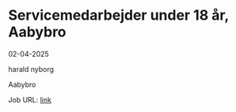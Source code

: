 # Servicemedarbejder under 18 år, Aabybro
02-04-2025

harald nyborg

Aabybro

Job URL: [link](https://candidate.hr-manager.net/ApplicationInit.aspx?cid=1453&ProjectId=145307&DepartmentId=20087&MediaId=4616)


